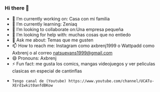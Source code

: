 ### Hi there 👋

- 🔭 I’m currently working on: Casa con mi familia
- 🌱 I’m currently learning: Zeniaq
- 👯 I’m looking to collaborate on:Una empresa pequeña
- 🤔 I’m looking for help with: muchas cosas que no entiedo 
- 💬 Ask me about: Temas que me gusten
- 📫 How to reach me: Instagram como axbrenj1999 o Wattpadd como Axbrenj o al correo natsuevans1999@gmail.com
- 😄 Pronouns: Axbrenj
- ⚡ Fun fact: me gusta los comics, mangas videojuegos y ver peliculas clasicas en especial de cantinflas 
-     Tengo canal de (Youtube) https://www.youtube.com/channel/UCATu-XErd1wkit0anfdBKow

